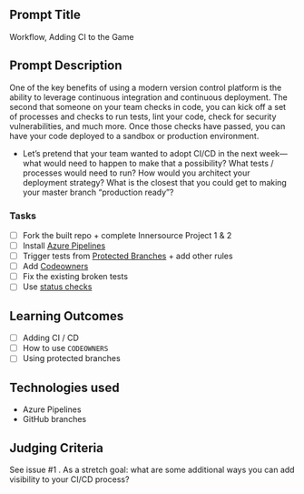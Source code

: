 ## Prompt Title

Workflow, Adding CI to the Game

## Prompt Description

One of the key benefits of using a modern version control platform is the ability to leverage continuous integration and continuous deployment. The second that someone on your team checks in code, you can kick off a set of processes and checks to run tests, lint your code, check for security vulnerabilities, and much more. Once those checks have passed, you can have your code deployed to a sandbox or production environment.
* Let’s pretend that your team wanted to adopt CI/CD in the next week—what would need to happen to make that a possibility? What tests / processes would need to run? How would you architect your deployment strategy? What is the closest that you could get to making your master branch “production ready”?

### Tasks

- [ ] Fork the built repo + complete Innersource Project 1 & 2
- [ ] Install [Azure Pipelines](https://github.com/marketplace/azure-pipelines)
- [ ] Trigger tests from [Protected Branches](https://help.github.com/en/articles/about-protected-branches) + add other rules
- [ ] Add [Codeowners](https://help.github.com/en/articles/about-code-owners)
- [ ] Fix the existing broken tests
- [ ] Use [status checks](https://help.github.com/en/articles/about-protected-branches)
## Learning Outcomes

- [ ] Adding CI / CD
- [ ] How to use `CODEOWNERS`
- [ ] Using protected branches

## Technologies used

- Azure Pipelines
- GitHub branches

## Judging Criteria

See issue #1 . As a stretch goal: what are some additional ways you can add visibility to your CI/CD process?
